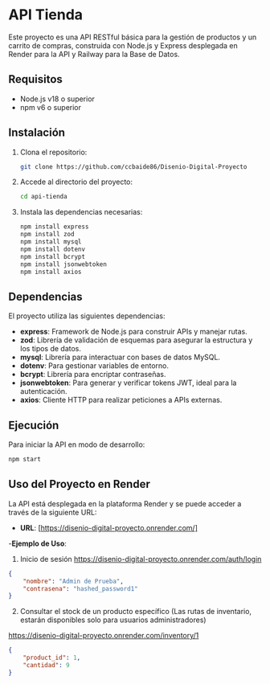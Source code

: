 # API Tienda

Este proyecto es una API RESTful básica para la gestión de productos y un carrito de compras, construida con Node.js y Express desplegada en Render para la API y Railway para la Base de Datos.

## Requisitos

- Node.js v18 o superior
- npm v6 o superior

## Instalación

1. Clona el repositorio:

    ```bash
    git clone https://github.com/ccbaide86/Disenio-Digital-Proyecto
    ```

2. Accede al directorio del proyecto:

    ```bash
    cd api-tienda
    ```

3. Instala las dependencias necesarias:

    ```bash
    npm install express
    npm install zod
    npm install mysql
    npm install dotenv
    npm install bcrypt
    npm install jsonwebtoken
    npm install axios
    ```

## Dependencias

El proyecto utiliza las siguientes dependencias:

- **express**: Framework de Node.js para construir APIs y manejar rutas.
- **zod**: Librería de validación de esquemas para asegurar la estructura y los tipos de datos.
- **mysql**: Librería para interactuar con bases de datos MySQL.
- **dotenv**: Para gestionar variables de entorno.
- **bcrypt**: Librería para encriptar contraseñas.
- **jsonwebtoken**: Para generar y verificar tokens JWT, ideal para la autenticación.
- **axios**: Cliente HTTP para realizar peticiones a APIs externas.

## Ejecución

Para iniciar la API en modo de desarrollo:

```bash
npm start
```
## Uso del Proyecto en Render

La API está desplegada en la plataforma Render y se puede acceder a través de la siguiente URL:

- **URL**: [https://disenio-digital-proyecto.onrender.com/]

-**Ejemplo de Uso**:
1. Inicio de sesión
https://disenio-digital-proyecto.onrender.com/auth/login

```json
{
    "nombre": "Admin de Prueba",
    "contrasena": "hashed_password1"
}
```

2. Consultar el stock de un producto específico (Las rutas de inventario, estarán disponibles solo para usuarios administradores)

https://disenio-digital-proyecto.onrender.com/inventory/1

```json
{
    "product_id": 1,
    "cantidad": 9
}
```